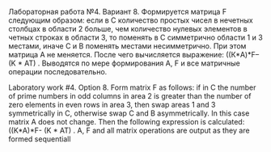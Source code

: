 Лабораторная работа №4. Вариант 8. Формируется матрица F следующим образом: если в С количество простых чисел в нечетных столбцах в области 2 больше, чем количество
нулевых элементов в четных строках в области 3, то поменять в С симметрично области 1 и 3 местами, иначе С и В поменять местами несимметрично. При этом матрица А не 
меняется. После чего вычисляется выражение: ((К*A)*F– (K * AT) . Выводятся по мере формирования А, F и все матричные операции последовательно.


Laboratory work #4. Option 8. Form matrix F as follows: if in C the number of prime numbers in odd columns in area 2 is greater than the number of zero elements in even 
rows in area 3, then swap areas 1 and 3 symmetrically in C, otherwise swap C and B asymmetrically. In this case matrix A does not change. Then the following expression 
is calculated: ((K*A)*F- (K * AT) . A, F and all matrix operations are output as they are formed sequentiall
